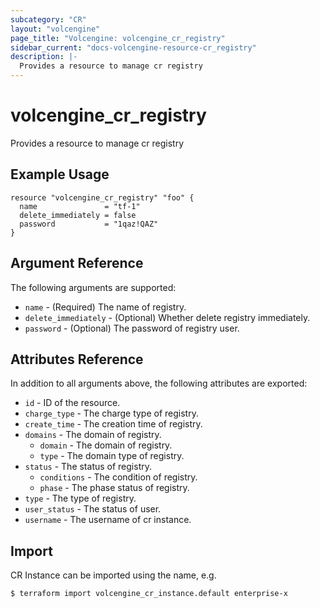 ```yaml
---
subcategory: "CR"
layout: "volcengine"
page_title: "Volcengine: volcengine_cr_registry"
sidebar_current: "docs-volcengine-resource-cr_registry"
description: |-
  Provides a resource to manage cr registry
---
```

# volcengine_cr_registry
Provides a resource to manage cr registry
## Example Usage
```hcl
resource "volcengine_cr_registry" "foo" {
  name               = "tf-1"
  delete_immediately = false
  password           = "1qaz!QAZ"
}
```
## Argument Reference
The following arguments are supported:
* `name` - (Required) The name of registry.
* `delete_immediately` - (Optional) Whether delete registry immediately.
* `password` - (Optional) The password of registry user.

## Attributes Reference
In addition to all arguments above, the following attributes are exported:
* `id` - ID of the resource.
* `charge_type` - The charge type of registry.
* `create_time` - The creation time of registry.
* `domains` - The domain of registry.
    * `domain` - The domain of registry.
    * `type` - The domain type of registry.
* `status` - The status of registry.
    * `conditions` - The condition of registry.
    * `phase` - The phase status of registry.
* `type` - The type of registry.
* `user_status` - The status of user.
* `username` - The username of cr instance.


## Import
CR Instance can be imported using the name, e.g.
```
$ terraform import volcengine_cr_instance.default enterprise-x
```

